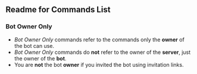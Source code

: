 ## Readme for Commands List

### Bot Owner Only

- *Bot Owner Only* commands refer to the commands only the **owner** of the bot can use.
- *Bot Owner Only* commands do **not** refer to the owner of the **server**, just the owner of the **bot**.
- You are **not** the bot **owner** if you invited the bot using invitation links.